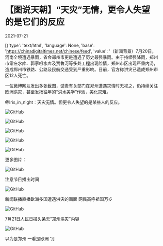 # 【图说天朝】“天灾”无情，更令人失望的是它们的反应

2021-07-21

[{'type': 'text/html', 'language': None, 'base': 'https://chinadigitaltimes.net/chinese/feed', 'value': '（新闻背景）7月20日，河南全境遭遇暴雨，省会郑州市更是遭遇了历史最强暴雨。由于持续强降雨，郑州市常庄水库、郭家咀水库及贾鲁河等多处工程出现险情，郑州市区出现严重内涝，造成郑州市铁路、公路及民航交通受到严重影响。目前，官方称洪灾已造成郑州市区12人死亡。

一位微博网友发出多张截图，谴责有关部门在郑州遭遇灾情时无视之，仍持续关注欧洲洪灾，甚至发扬往年的“洪水美学”作派，美化灾难。



@Iris_in_night：天灾无情。但更令人失望的是某些人的反应。

![GitHub](https://chinadigitaltimes.net/chinese/files/2021/07/image-1626837749479.png)

![GitHub](https://chinadigitaltimes.net/chinese/files/2021/07/image-1626837761055.png)

![GitHub](https://chinadigitaltimes.net/chinese/files/2021/07/image-1626837795808.png)

![GitHub](https://chinadigitaltimes.net/chinese/files/2021/07/image-1626837848043.png)

![GitHub](https://chinadigitaltimes.net/chinese/files/2021/07/image-1626837870936.png)



更多图片：

![GitHub](https://chinadigitaltimes.net/chinese/files/2021/07/image-1626805757981.png)  

注意节目播出时间 



![GitHub](https://chinadigitaltimes.net/chinese/files/2021/07/image-1626786396390.png)  

 新闻联播直播欧洲多国遭遇洪灾的画面 网民高呼祖国万岁 



![GitHub](https://chinadigitaltimes.net/chinese/files/2021/07/image-1626838262483.png)  

 7月21日人民日报头条无“郑州洪灾”内容 



![GitHub](https://chinadigitaltimes.net/chinese/files/2021/07/image-1626839421884.png)    

 以为是郑州 一看是欧洲 '}]